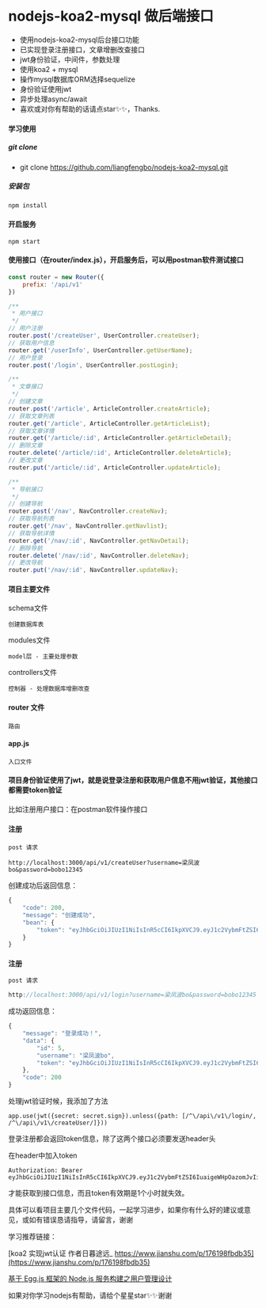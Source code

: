 
# nodejs-koa2-mysql 做后端接口

- 使用nodejs-koa2-mysql后台接口功能
- 已实现登录注册接口，文章增删改查接口
- jwt身份验证，中间件，参数处理
- 使用koa2 + mysql
- 操作mysql数据库ORM选择sequelize
- 身份验证使用jwt
- 异步处理async/await
- 喜欢或对你有帮助的话请点star✨✨，Thanks.

#### 学习使用

##### git clone
- git clone https://github.com/liangfengbo/nodejs-koa2-mysql.git

##### 安装包

```
npm install
```

#### 开启服务

```
npm start
```

#### 使用接口（在router/index.js），开启服务后，可以用postman软件测试接口

```js
const router = new Router({
    prefix: '/api/v1'
})

/**
 * 用户接口
 */
// 用户注册
router.post('/createUser', UserController.createUser);
// 获取用户信息
router.get('/userInfo', UserController.getUserName);
// 用户登录
router.post('/login', UserController.postLogin);

/**
 * 文章接口
 */
// 创建文章
router.post('/article', ArticleController.createArticle);
// 获取文章列表
router.get('/article', ArticleController.getArticleList);
// 获取文章详情
router.get('/article/:id', ArticleController.getArticleDetail);
// 删除文章
router.delete('/article/:id', ArticleController.deleteArticle);
// 更改文章
router.put('/article/:id', ArticleController.updateArticle);

/**
 * 导航接口
 */
// 创建导航
router.post('/nav', NavController.createNav);
// 获取导航列表
router.get('/nav', NavController.getNavlist);
// 获取导航详情
router.get('/nav/:id', NavController.getNavDetail);
// 删除导航
router.delete('/nav/:id', NavController.deleteNav);
// 更改导航
router.put('/nav/:id', NavController.updateNav);

```


#### 项目主要文件

schema文件
```
创建数据库表
```

modules文件

```
model层 - 主要处理参数
```

controllers文件

```
控制器 - 处理数据库增删改查
```

#### router 文件

```
路由
```

#### app.js

```
入口文件
```

#### 项目身份验证使用了jwt，就是说登录注册和获取用户信息不用jwt验证，其他接口都需要token验证

比如注册用户接口：在postman软件操作接口

#### 注册

```
post 请求

http://localhost:3000/api/v1/createUser?username=梁凤波bo&password=bobo12345
```

创建成功后返回信息：

```js
{
    "code": 200,
    "message": "创建成功",
    "bean": {
        "token": "eyJhbGciOiJIUzI1NiIsInR5cCI6IkpXVCJ9.eyJ1c2VybmFtZSI6IuaigeWHpOazomJvIiwiaWQiOjUsImlhdCI6MTUyNzczNjUzMSwiZXhwIjoxNTI3NzQwMTMxfQ.GAQg-hZm3rDYq70-16sgfNHvD64gmrWSFzQCZQs7bl4"
    }
}
```

#### 注册

```js
post 请求

http://localhost:3000/api/v1/login?username=梁凤波bo&password=bobo12345
```
成功返回信息：

```js
{
    "message": "登录成功！",
    "data": {
        "id": 5,
        "username": "梁凤波bo",
        "token": "eyJhbGciOiJIUzI1NiIsInR5cCI6IkpXVCJ9.eyJ1c2VybmFtZSI6IuaigeWHpOazomJvIiwiaWQiOjUsImlhdCI6MTUyNzczNjc2NSwiZXhwIjoxNTI3NzQwMzY1fQ.y5w4lEFRf8bpR4fFPNDms1m9WSX9mfQ3fo5dejG7y3A"
    },
    "code": 200
}
```


处理jwt验证时候，我添加了方法

```
app.use(jwt({secret: secret.sign}).unless({path: [/^\/api\/v1\/login/, /^\/api\/v1\/createUser/]}))

```

登录注册都会返回token信息，除了这两个接口必须要发送header头

在header中加入token

```
Authorization: Bearer eyJhbGciOiJIUzI1NiIsInR5cCI6IkpXVCJ9.eyJ1c2VybmFtZSI6IuaigeWHpOazomJvIiwiaWQiOjUsImlhdCI6MTUyNzczNjc2NSwiZXhwIjoxNTI3NzQwMzY1fQ.y5w4lEFRf8bpR4fFPNDms1m9WSX9mfQ3fo5dejG7y3A
```

才能获取到接口信息，而且token有效期是1个小时就失效。

具体可以看项目主要几个文件代码，一起学习进步，如果你有什么好的建议或意见，或如有错误恳请指导，请留言，谢谢



学习推荐链接：

[koa2 实现jwt认证 作者日暮途远_ https://www.jianshu.com/p/176198fbdb35](https://www.jianshu.com/p/176198fbdb35)

[基于 Egg.js 框架的 Node.js 服务构建之用户管理设计](https://zhaomenghuan.github.io/blog/nodejs-eggjs-usersytem.html#%E4%B8%BA%E4%BB%80%E4%B9%88%E6%98%AF-egg-js-%EF%BC%9F)

如果对你学习nodejs有帮助，请给个星星star✨✨谢谢

